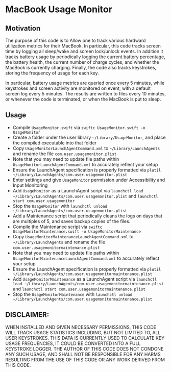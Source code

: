 # MacBook Usage Monitor

## Motivation
The purpose of this code is to Allow one to track various hardward utilization metrics for their MacBook. In particular, this code tracks screen time by logging all sleep/wake and screen lock/unlock events. In addition it tracks battery usage by periodically logging the current battery percentage, the battery health, the current number of charge cycles, and whether the MacBook is currently charging. Finally, the code also tracks keystrokes, storing the frequency of usage for each key.

In particular, battery usage metrics are queried once every 5 minutes, while keystrokes and screen activity are monitored on event, with a default screen log every 5 minutes. The results are written to files every 10 minutes, or whenever the code is terminated, or when the MacBook is put to sleep.

## Usage
- Compile `UsageMonitor.swift` via `swiftc UsageMonitor.swift -o UsageMonitor`
- Create a folder under the user library `~/Library/UsageMonitor`, and place the compiled executable into that folder
- Copy `UsageMonitorLaunchAgentCommand.xml` to `~/Library/LaunchAgents` and rename the file `com.user.usagemonitor.plist`
- Note that you may need to update file paths within `UsageMonitorLaunchAgentCommand.xml` to accurately reflect your setup
- Ensure the LaunchAgent specification is properly formatted via `plutil ~/Library/LaunchAgents/com.user.usagemonitor.plist`
- Enter settings and give `UsageMonitor` permission under Accessibility and Input Monitoring
- Add `UsageMonitor` as a LaunchAgent script via `launchctl load ~/Library/LaunchAgents/com.user.usagemonitor.plist` and `launchctl start com.user.usagemonitor`
- Stop the `UsageMonitor` with `launchctl unload ~/Library/LaunchAgents/com.user.usagemonitor.plist`
- Add a Maintenance script that periodically cleans the logs on days that are multiples of 5, and saves backup copies of the files.
- Compile the Maintenance script via `swiftc UsageMonitorMaintenance.swift -o UsageMonitorMaintenance`
- Copy `UsageMonitorMaintenanceLaunchAgentCommand.xml` to `~/Library/LaunchAgents` and rename the file `com.user.usagemonitormaintenance.plist`
- Note that you may need to update file paths within `UsageMonitorMaintenanceLaunchAgentCommand.xml` to accurately reflect your setup
- Ensure the LaunchAgent specification is properly formatted via `plutil ~/Library/LaunchAgents/com.user.usagemonitormaintenance.plist`
- Add `UsageMonitorMaintenance` as a LaunchAgent script via `launchctl load ~/Library/LaunchAgents/com.user.usagemonitormaintenance.plist` and `launchctl start com.user.usagemonitormaintenance.plist`
- Stop the `UsageMonitorMaintenance` with `launchctl unload ~/Library/LaunchAgents/com.user.usagemonitormaintenance.plist`


## DISCLAIMER: 
WHEN INSTALLED AND GIVEN NECESSARY PERMISSIONS, THIS CODE WILL TRACK USAGE STATISTICS INCLUDING, BUT NOT LIMITED TO, ALL USER KEYSTROKES. THIS DATA IS CURRENTLY USED TO CALCULATE KEY USAGE FREQUENCIES, IT COULD BE CONVERTED INTO A FULL KEYSTROKE LOGGER. THE AUTHOR OF THIS CODE DOES NOT CONDONE ANY SUCH USAGE, AND SHALL NOT BE RESPONSIBLE FOR ANY HARMS RESULTING FROM THE USE OF THIS CODE OR ANY WORK DERIVED FROM THIS CODE.
